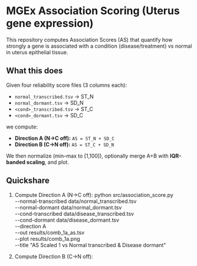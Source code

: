 # MGEx Association Scoring (Uterus gene expression)

This repository computes Association Scores (AS) that quantify how strongly a gene is associated with a condition (disease/treatment) vs normal in uterus epithelial tissue. 

## What this does

Given four reliability score files (3 columns each):
- `normal_transcribed.tsv`   → ST_N
- `normal_dormant.tsv`       → SD_N
- `<cond>_transcribed.tsv`   → ST_C
- `<cond>_dormant.tsv`       → SD_C

we compute:
- **Direction A (N→C off):** `AS = ST_N + SD_C`
- **Direction B (C→N off):** `AS = ST_C + SD_N`

We then normalize (min–max to [1,100]), optionally merge A+B with **IQR-banded scaling**, and plot.


## Quickshare
1) Compute Direction A (N->C off):
python src/association_score.py \
  --normal-transcribed data/normal_transcribed.tsv \
  --normal-dormant    data/normal_dormant.tsv \
  --cond-transcribed  data/disease_transcribed.tsv \
  --cond-dormant      data/disease_dormant.tsv \
  --direction A \
  --out results/comb_1a_as.tsv \
  --plot results/comb_1a.png \
  --title "AS Scaled 1 vs Normal transcribed & Disease dormant"

2) Compute Direction B (C->N off):
